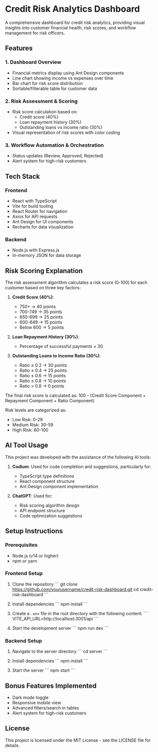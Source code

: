 # Credit Risk Analytics Dashboard

A comprehensive dashboard for credit risk analytics, providing visual insights into customer financial health, risk scores, and workflow management for risk officers.

## Features

### 1. Dashboard Overview
- Financial metrics display using Ant Design components
- Line chart showing income vs expenses over time
- Bar chart for risk score distribution
- Sortable/filterable table for customer data

### 2. Risk Assessment & Scoring
- Risk score calculation based on:
  - Credit score (40%)
  - Loan repayment history (30%)
  - Outstanding loans vs income ratio (30%)
- Visual representation of risk scores with color coding

### 3. Workflow Automation & Orchestration
- Status updates (Review, Approved, Rejected)
- Alert system for high-risk customers

## Tech Stack

### Frontend
- React with TypeScript
- Vite for build tooling
- React Router for navigation
- Axios for API requests
- Ant Design for UI components
- Recharts for data visualization

### Backend
- Node.js with Express.js
- In-memory JSON for data storage

## Risk Scoring Explanation

The risk assessment algorithm calculates a risk score (0-100) for each customer based on three key factors:

1. **Credit Score (40%)**: 
   - 750+ → 40 points
   - 700-749 → 35 points
   - 650-699 → 25 points
   - 600-649 → 15 points
   - Below 600 → 5 points

2. **Loan Repayment History (30%)**:
   - Percentage of successful payments × 30

3. **Outstanding Loans to Income Ratio (30%)**:
   - Ratio ≤ 0.2 → 30 points
   - Ratio ≤ 0.4 → 25 points
   - Ratio ≤ 0.6 → 15 points
   - Ratio ≤ 0.8 → 10 points
   - Ratio > 0.8 → 0 points

The final risk score is calculated as: 100 - (Credit Score Component + Repayment Component + Ratio Component)

Risk levels are categorized as:
- Low Risk: 0-29
- Medium Risk: 30-59
- High Risk: 60-100

## AI Tool Usage

This project was developed with the assistance of the following AI tools:

1. **Codium**: Used for code completion and suggestions, particularly for:
   - TypeScript type definitions
   - React component structure
   - Ant Design component implementation

2. **ChatGPT**: Used for:
   - Risk scoring algorithm design
   - API endpoint structure
   - Code optimization suggestions

## Setup Instructions

### Prerequisites
- Node.js (v14 or higher)
- npm or yarn

### Frontend Setup
1. Clone the repository
   \`\`\`
   git clone https://github.com/yourusername/credit-risk-dashboard.git
   cd credit-risk-dashboard
   \`\`\`

2. Install dependencies
   \`\`\`
   npm install
   \`\`\`

3. Create a `.env` file in the root directory with the following content:
   \`\`\`
   VITE_API_URL=http://localhost:3001/api
   \`\`\`

4. Start the development server
   \`\`\`
   npm run dev
   \`\`\`

### Backend Setup
1. Navigate to the server directory
   \`\`\`
   cd server
   \`\`\`

2. Install dependencies
   \`\`\`
   npm install
   \`\`\`

3. Start the server
   \`\`\`
   npm start
   \`\`\`

## Bonus Features Implemented
- Dark mode toggle
- Responsive mobile view
- Advanced filters/search in tables
- Alert system for high-risk customers

## License
This project is licensed under the MIT License - see the LICENSE file for details.
